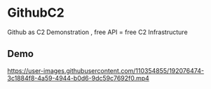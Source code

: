 # GithubC2
Github as C2 Demonstration , free API = free C2 Infrastructure

## Demo
https://user-images.githubusercontent.com/110354855/192076474-3c1884f8-4a59-4944-b0d6-9dc59c7692f0.mp4
